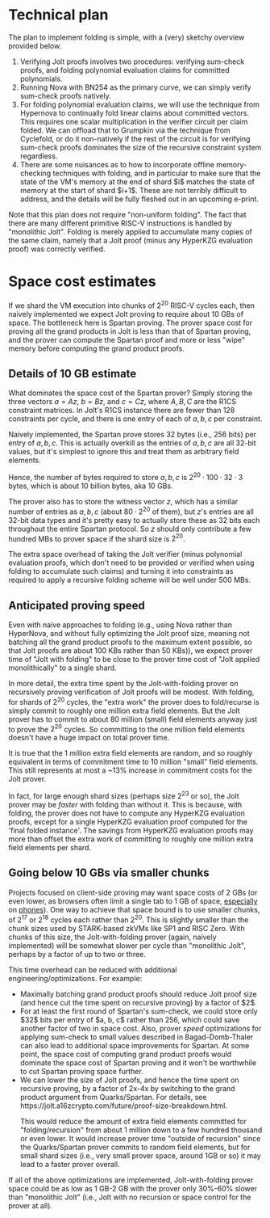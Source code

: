 # Technical plan

The plan to implement folding is simple, with a (very) sketchy overview provided below. 

<OL>
  <LI> Verifying Jolt proofs involves two procedures: verifying sum-check proofs, and folding 
polynomial evaluation claims for committed polynomials. </LI>

<LI> Running Nova with BN254 as the primary curve, we can simply verify sum-check proofs natively. </LI>

<LI> For folding polynomial evaluation claims, we will use the technique from Hypernova to continually fold 
linear claims about committed vectors. This requires one scalar multiplication in the verifier circuit per claim folded.
We can offload that to Grumpkin via the technique from Cyclefold, or do it non-natively 
if the rest of the circuit is for verifying sum-check proofs dominates the size of the recursive constraint system regardless. </LI>

<LI> There are some nuisances as to how to incorporate offline memory-checking techniques with folding,
  and in particular to make sure that the state of the VM's memory at the end 
of shard $i$ matches the state of memory at the start of shard $i+1$. These are not terribly difficult to address,
and the details will be fully fleshed out in an upcoming e-print.</LI>

</OL>

Note that this plan does not require "non-uniform folding". The fact that there are many different primitive RISC-V 
instructions is handled by "monolithic Jolt". Folding is merely applied to accumulate many copies of the same claim,
namely that a Jolt proof (minus any HyperKZG evaluation proof) was correctly verified. 

# Space cost estimates

If we shard the VM execution into chunks of $2^{20}$ RISC-V cycles each, then naively implemented we expect Jolt proving to require about 10 GBs of space. The bottleneck here is Spartan proving. The prover space cost for proving all the grand products in Jolt is less than that of Spartan proving, and the prover can compute the Spartan proof and more or less "wipe" memory before computing the grand product proofs. 

## Details of $10$ GB estimate

What dominates the space cost of the Spartan prover? Simply storing the three vectors $a=Az$, $b=Bz$, and $c=Cz$, where $A, B, C$ are the R1CS constraint matrices. In Jolt's R1CS instance there are fewer than $128$ constraints per cycle, and there is one entry of each of $a, b, c$ per constraint. 

Naively implemented, the Spartan prove stores $32$ bytes (i.e., $256$ bits) per entry of $a, b, c$. This is actually overkill as the entries of $a, b, c$ are all $32$-bit values, but it's simplest to ignore this and treat them as arbitrary field elements. 

Hence, the number of bytes required to store $a, b, c$ is 
$2^{20} \cdot 100 \cdot 32 \cdot 3$ bytes, which is about $10$ billion bytes, aka $10$ GBs. 

The prover also has to store the witness vector $z$, which has a similar number of entries as $a, b, c$ (about $80 \cdot 2^{20}$ of them), but $z$'s entries are all 32-bit data types and it's pretty easy to actually store these as $32$ bits each throughout the entire Spartan protocol. So $z$ should only contribute a few hundred MBs to prover space if the shard size is $2^{20}$. 

The extra space overhead of taking the Jolt verifier (minus polynomial evaluation proofs, which don't need to be provided or verified when using folding to accumulate such claims) and turning it into constraints as required to apply a recursive folding scheme will be well under $500$ MBs. 

## Anticipated proving speed

Even with naive approaches to folding (e.g., using Nova rather than HyperNova, and without fully optimizing the Jolt proof size, meaning not batching all the grand product proofs to the maximum extent possible, so that Jolt proofs are about $100$ KBs rather than $50$ KBs)), we expect prover time of "Jolt with folding" to be close to the prover time cost of "Jolt applied monolithically" to a single shard. 

In more detail, the extra time spent by the Jolt-with-folding prover on recursively proving verification of Jolt proofs will be modest. With folding, for shards of $2^{20}$ cycles, the "extra work" the prover does to fold/recurse is simply commit to roughly one million extra field elements. But the Jolt prover has to commit to about 80 million (small) field elements anyway just to prove the $2^{20}$ cycles. So committing to the one million field elements doesn't have a huge impact on total prover time. 

It is true that the 1 million extra field elements are random, and so roughly equivalent in terms of commitment time
to 10 million "small" field elements. This still represents at most a ~13% increase in commitment costs for the Jolt prover. 

In fact, for large enough shard sizes (perhaps size $2^{23}$ or so), the Jolt prover may be <i>faster</i> with folding than without it.
This is because, with folding, the prover does not have to compute any HyperKZG evaluation proofs, except for a single HyperKZG evaluation proof computed for the 'final folded instance'. The savings from HyperKZG evaluation proofs 
may more than offset the extra work of committing to roughly one million extra field elements per shard. 

## Going below 10 GBs via smaller chunks

Projects focused on client-side proving may want space costs of 2 GBs (or even lower, as browsers often limit a single tab to 1 GB of space, [especially](https://www.tigren.com/blog/progressive-web-app-limitations/) on [phones](https://web.dev/articles/storage-for-the-web)). One way to achieve that space bound is to use smaller chunks, of $2^{17}$ or $2^{18}$ cycles each rather than $2^{20}$. This is slightly smaller than the chunk sizes used by STARK-based zkVMs like SP1 and RISC Zero. With chunks of this size, the Jolt-with-folding prover (again, naively implemented) will be somewhat slower per cycle than "monolithic Jolt", perhaps by a factor of up to two or three. 

This time overhead can be reduced with additional engineering/optimizations. For example: 

<UL>

<LI> Maximally batching grand product proofs should reduce Jolt proof size (and hence cut the time spent on recursive proving) by a factor of $2$. </LI>
  
<LI> For at least the first round of Spartan's sum-check, we could store only $32$ bits per entry of $a, b, c$ rather than 256, which could save another factor of two in space cost. Also, prover <i>speed</i> optimizations for applying sum-check to small values described in Bagad-Domb-Thaler can also lead to additional space improvements for Spartan. At some point, the space cost of computing grand product proofs would dominate the space cost of Spartan proving and it won't be worthwhile to cut Spartan proving space further. </LI>

<LI> We can lower the size of Jolt proofs, and hence the time spent on recursive proving, by a factor of 2x-4x by 
switching to the grand product argument from Quarks/Spartan. For details, see https://jolt.a16zcrypto.com/future/proof-size-breakdown.html. 
  
  This would reduce the amount of extra field elements committed for "folding/recursion" from about 1 million down to a few hundred thousand or even lower. It would increase prover time "outside of recursion"
since the Quarks/Spartan prover commits to random field elements, but for small shard sizes (i.e., very small prover space, around 1GB or so) it may lead to a faster prover overall.</LI>
</UL>

If all of the above optimizations are implemented, Jolt-with-folding prover space could be as low as 1 GB-2 GB with the prover only 30%-60% slower than "monolithic Jolt" (i.e., Jolt with no recursion or space control for the prover at all).  
